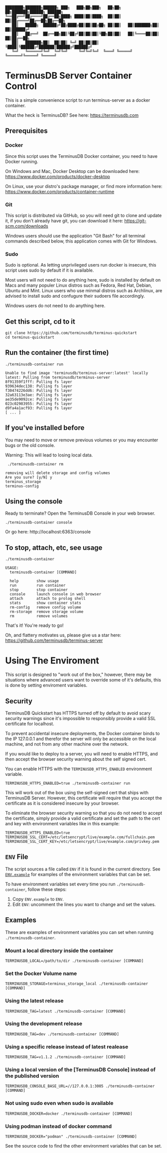 ```

████████╗███████╗██████╗ ███╗   ███╗██╗███╗   ██╗██╗   ██╗███████╗██████╗ ██████╗ 
╚══██╔══╝██╔════╝██╔══██╗████╗ ████║██║████╗  ██║██║   ██║██╔════╝██╔══██╗██╔══██╗
   ██║   █████╗  ██████╔╝██╔████╔██║██║██╔██╗ ██║██║   ██║███████╗██║  ██║██████╔╝
   ██║   ██╔══╝  ██╔══██╗██║╚██╔╝██║██║██║╚██╗██║██║   ██║╚════██║██║  ██║██╔══██╗
   ██║   ███████╗██║  ██║██║ ╚═╝ ██║██║██║ ╚████║╚██████╔╝███████║██████╔╝██████╔╝
   ╚═╝   ╚══════╝╚═╝  ╚═╝╚═╝     ╚═╝╚═╝╚═╝  ╚═══╝ ╚═════╝ ╚══════╝╚═════╝ ╚═════╝ 

```

# TerminusDB Server Container Control

This is a simple convenience script to run terminus-server as a docker
container.

What the heck is TerminusDB? See here: https://terminusdb.com

## Prerequisites

### Docker

Since this script uses the TerminusDB Docker container, you need to have Docker
running.

On Windows and Mac, Docker Desktop can be downloaded here:
https://www.docker.com/products/docker-desktop

On Linux, use your distro's package manager, or find more information here:
https://www.docker.com/products/container-runtime

### Git

This script is distributed via GitHub, so you will need git to clone and update
it, if you don't already have git, you can download it here:
https://git-scm.com/downloads

Windows users should use the application "Git Bash" for all terminal commands
described below, this application comes with Git for Windows.

### Sudo

Sudo is optional. As letting unprivileged users run docker is insecure, this
script uses sudo by default if it is available. 

Most users will not need to do anything here, sudo is installed by default on
Macs and many populer Linux distros such as Fedora, Red Hat, Debian, Ubuntu and
Mint. Linux users who use minmal distros such as Archlinux, are advised to
install sudo and confugure their sudoers file accordingly.

Windows users do not need to do anything here.

## Get this script, cd to it

```
git clone https://github.com/terminusdb/terminus-quickstart
cd terminus-quickstart
```

## Run the container (the first time)

```
./terminusdb-container run

Unable to find image 'terminusdb/terminus-server:latest' locally
latest: Pulling from terminusdb/terminus-server
8f91359f1fff: Pulling fs layer
939634dec138: Pulling fs layer
f30474226dd6: Pulling fs layer
32a63113e3ae: Pulling fs layer
ae35de9092ce: Pulling fs layer
023c02983955: Pulling fs layer
d9fa4a1acf93: Pulling fs layer
[ ... ]
```

## If you've installed before 

You may need to move or remove previous volumes or you may encounter bugs or
the old console.

Warning: This will lead to losing local data.

```
 ./terminusdb-container rm

removing will delete storage and config volumes
Are you sure? [y/N] y
terminus_storage
terminus-config
```

## Using the console

Ready to terminate? Open the TerminusDB Console in your web browser.

```
./terminusdb-container console
```

Or go here: http://localhost:6363/console

## To stop, attach, etc, see usage
```
./terminusdb-container 

USAGE:
  terminusdb-container [COMMAND]

  help        show usage
  run         run container
  stop        stop container
  console     launch console in web browser
  attach      attach to prolog shell
  stats       show container stats
  rm-config   remove config volume
  rm-storage  remove storage volume
  rm          remove volumes
```

That's it! You're ready to go!

Oh, and flattery motivates us, please give us a star here:
https://github.com/terminusdb/terminus-server

# Using The Enviroment

This script is designed to "work out of the box," however, there may be
situations where advanced users want to override some of it's defaults, this is
done by setting enviroment variables.

## Security

TerminusDB Quickstart has HTTPS turned off by default to avoid scary security
warnings since it's impossible to responsibly provide a valid SSL certificate
for localhost.

To prevent accidental insecure deployments, the Docker container binds to the
IP 127.0.0.1 and therefor the server will only be accessible on the local
machine, and not from any other machine over the network.

If you would like to deploy to a server, you will need to enable HTTPS, and
then accept the browser security warning about the self signed cert.

You can enable HTTPS with the `TERMINUSDB_HTTPS_ENABLED` environment
variable.

```
TERMINUSDB_HTTPS_ENABLED=true ./terminusdb-container run
```

This will work out of the box using the self-signed cert that ships with
TerminusDB Server. However, this certificate will require that you accept the
certificate as it is considered insecure by your browser.

To eliminate the browser security warning so that you do not need to accept the
certificate, simply provide a valid certificate and set the path to the cert
and key with environment variables like in this example:

```
TERMINUSDB_HTTPS_ENABLED=true
TERMINUSDB_SSL_CERT=/etc/letsencrypt/live/example.com/fullchain.pem
TERMINUSDB_SSL_CERT_KEY=/etc/letsencrypt/live/example.com/privkey.pem
```


## `ENV` File

The script sources a file called `ENV` if it is found in the current directory.
See [`ENV.example`] for examples of the environment variables that can be set.

[`ENV.example`]: ./ENV.example

To have environment variables set every time you run `./terminusdb-container`,
follow these steps:

1. Copy `ENV.example` to `ENV`.
2. Edit `ENV`: uncomment the lines you want to change and set the values.

## Examples

These are examples of environment variables you can set when running
`./terminusdb-container`.

### Mount a local directory inside the container
```
TERMINUSDB_LOCAL=/path/to/dir ./terminusdb-container [COMMAND]
```

### Set the Docker Volume name
```
TERMINUSDB_STORAGE=terminus_storage_local ./terminusdb-container [COMMAND]
```

### Using the latest release
```
TERMINUSDB_TAG=latest ./terminusdb-container [COMMAND]
```

### Using the development release
```
TERMINUSDB_TAG=dev ./terminusdb-container [COMMAND]
```

### Using a specific release instead of latest realease
```
TERMINUSDB_TAG=v1.1.2 ./terminusdb-container [COMMAND]
```

### Using a local version of the [TerminusDB Console] instead of the published version
```
TERMINUSDB_CONSOLE_BASE_URL=//127.0.0.1:3005 ./terminusdb-container [COMMAND]
```

### Not using sudo even when sudo is available
```
TERMINUSDB_DOCKER=docker ./terminusdb-container [COMMAND]
```

### Using podman instead of docker command
```
TERMINUSDB_DOCKER="podman" ./terminusdb-container [COMMAND]
```

See the source code to find the other environment variables that can be set.


